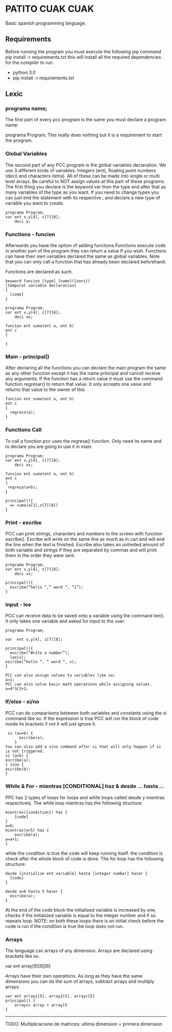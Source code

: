 # PATITO CUAK CUAK

Basic spanish programming language.

## Requirements
Before running the program you must execute the following pip command
pip install -r requirements.txt
this will install all the required dependencies for the compiler to run.

- python 3.0
- pip install -r requirements.txt

## Lexic

### programa name;
The first part of every pcc program is the same you must declare a program name:

programa Program;
This really does nothing but it is a requirement to start the program.

### Global Variables
The second part of any PCC program is the global variables declaration.
We use 3 different kinds of variables: Integers (ent), floating point numbers (deci) and characters (letra). All of these can be made into single or multi level arrays. Be careful to NOT assign values at this part of these programs.
The first thing you declare is the keyword var then the type and after that as many variables of the type as you want. If you need to change types you can just end the statement with its respective ; and declare a new type of variable you want to create.

```
programa Program;
var ent x,y[4], z[7][8]; 
    deci a;
````

### Functions - funcion
Afterwards you have the option of adding functions.Functions execute code in another part of the program they can return a value if you wish. Functions can have their own variables declared the same as global variables. Note that you can only call a function that has already been declared beforehand.

Functions are declared as such:
```
keyword funcion [type] [name]([vars])
[temporal variable declaration] 
{
  [code]
}

programa Program;
var ent x,y[4], z[7][8]; 
    deci xx;

funcion ent suma(ent a, ent b)
ent c
{

}
```

### Main - principal()
After declaring all the functions you can declare the main program the same as any other function except it has the name principal and cannot  receive any arguments.
If the function has a return value it must use the command function regresar() to return that value. It only accepts one value and returns that value to the owner of this

```
funcion ent suma(ent a, ent b)
ent c
{
  regreso(a);
}
```

### Functions Call
To call a function pcc uses the regresa() function. Only need its name and to declare you are going to use it in main.

```
programa Program;
var ent x,y[4], z[7][8]; 
    deci xx;

funcion ent suma(ent a, ent b)
ent c
{
 regresa(a+b);
}

principal(){
  x= suma(a[1],z[7][8])
}
```

### Print - escribe
PCC can print strings, characters and numbers to the screen with function escribe(). Escribe will write on the same line as much as in can and will end the line when the text is finished. Escribe also takes an unlimited amount of both variable and strings if they are separated by commas and will print them in the order they were sent.

```
programa Program;
var ent x,y[4], z[7][8]; 
    deci xx;

principal(){
  escribe(“hello ”,” word ”, “1”);
}
```

### input - lee
PCC can receive data to be saved onto a variable using the command lee(). It only takes one variable and asked for input to the user.
```
programa Program;

var  ent x,y[4], z[7][8]; 

principal(){
  escribe(“Write a number”);
  lee(x);
escribe(“hello ”, ” word ”, x);
}

PCC can also assign values to variables like so:
a=1;
PCC can also solve basic math operations while assigning values.
a=4*3/2+1;
````

### If/else - si/no
PCC can do comparisons between both variables and constants using the si command like so. If the expression is true PCC will run the block of code inside its brackets if not it will just ignore it.
```
 si (a==b) {
      escribe(a);
    }
You can also add a sino command after si that will only happen if si is not triggered.
si (a<b) {
escribe(a);
} sino {
escribe(b);
}
```

### While & For - mientras [CONDITIONAL] haz & desde ... hasta ...
PPC has 2 types of loops for loops and while loops called desde y mientras respectively.
The while loop mientras has the following structure:
```
mientras([condition]) haz {
	[code]
}
a=0;
mientras(a<5) haz {
	escribe(a);
a=a+1;
}
```
while the condition is true the code will keep running itself. the condition is check after the whole block of code is done.
The for loop has the following structure:
```
desde [initialize ent variable] hasta [integer number] hacer {
  [code]
}

desde a=0 hasta 5 hacer {
  escribe(a);
}
```
At the end of the code block the initialized variable is increased by one, checks if the initialized variable is equal to the integer number and if so repeats loop. 
NOTE: on both these loops there is an initial check before the code is run if the condition is true the loop does not run.

### Arrays

The language can arrays of any dimension. Arrays are declared using brackets like so.

var ent array[9][9][9]

Arrays have their own operations. As long as they have the same dimensions you can do the sum of arrays, subtract arrays and multiply arrays.

```
var ent array1[5], array2[5], arrayc[5]
principal() {
	arrayc= array + array[5
}
```


----
TODO: 
    Multiplicacione de matrices: ultima dimension = primera dimension
